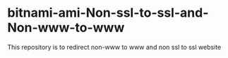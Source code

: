 # bitnami-ami-Non-ssl-to-ssl-and-Non-www-to-www
This repository is to redirect non-www to www and non ssl to ssl website
